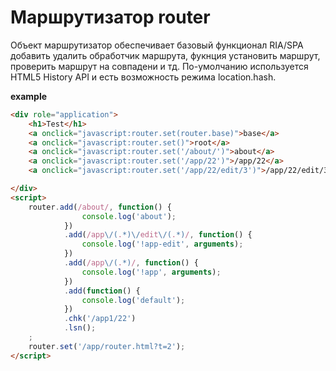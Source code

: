 # Маршрутизатор router

Объект маршрутизатор обеспечивает базовый функционал RIA/SPA добавить удалить обработчик маршрута, фукнция установить маршрут, проверить маршрут на совпадени и тд. По-умолчанию используется HTML5 History API и есть возможность режима location.hash.

**example**
```html
<div role="application">
    <h1>Test</h1>
    <a onclick="javascript:router.set(router.base)">base</a>
    <a onclick="javascript:router.set()">root</a>
    <a onclick="javascript:router.set('/about/')">about</a>
    <a onclick="javascript:router.set('/app/22')">/app/22</a>
    <a onclick="javascript:router.set('/app/22/edit/3')">/app/22/edit/3</a>

</div>
<script>
    router.add(/about/, function() {
                console.log('about');
            })
            .add(/app\/(.*)\/edit\/(.*)/, function() {
                console.log('!app-edit', arguments);
            })
            .add(/app\/(.*)/, function() {
                console.log('!app', arguments);
            })
            .add(function() {
                console.log('default');
            })
            .chk('/app1/22')
            .lsn();
    ;
    router.set('/app/router.html?t=2');
</script>
```